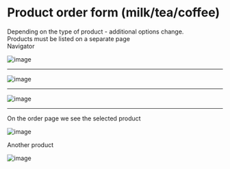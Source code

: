 # Product order form (milk/tea/coffee)  
Depending on the type of product - additional options change.  
Products must be listed on a separate page  
Navigator

![image](https://github.com/user-attachments/assets/db8d815d-9f43-4bc4-a797-e53b98bbd372)

***

![image](https://github.com/user-attachments/assets/ed26a665-c5bd-4797-84ed-c18274c6ff77)

***

![image](https://github.com/user-attachments/assets/ab3e2ad0-2d00-49d5-9879-60c54f77145b)

***

On the order page we see the selected product

![image](https://github.com/user-attachments/assets/f7f81a15-61b3-4675-8235-4c58e7e2d10a)

Another product

![image](https://github.com/user-attachments/assets/6ac36564-9f2e-4048-ba04-ef1758bfb0a9)
